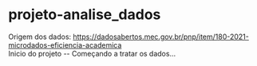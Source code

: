 # projeto-analise_dados
Origem dos dados: https://dadosabertos.mec.gov.br/pnp/item/180-2021-microdados-eficiencia-academica<br>
Inicio do projeto -- Começando a tratar os dados...
